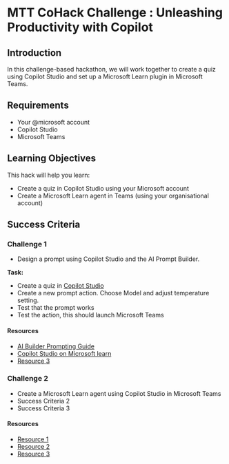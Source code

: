# MTT CoHack Challenge : Unleashing Productivity with Copilot

## Introduction

In this challenge-based hackathon, we will work together to create a quiz using Copilot Studio and set up a Microsoft Learn plugin in Microsoft Teams. 

## Requirements

- Your @microsoft account
- Copilot Studio
- Microsoft Teams

## Learning Objectives

This hack will help you learn:

- Create a quiz in Copilot Studio using your Microsoft account
- Create a Microsoft Learn agent in Teams (using your organisational account) 

## Success Criteria

### Challenge 1

- Design a prompt using Copilot Studio and the AI Prompt Builder.

**Task:**
* Create a quiz in [Copilot Studio](https://copilotstudio.microsoft.com "Copilot Studio")
* Create a new prompt action. Choose Model and adjust temperature setting. 
* Test that the prompt works
* Test the action, this should launch Microsoft Teams
#### Resources

- [AI Builder Prompting Guide](https://aka.ms/learn-ai-builder-prompting-guide)
- [Copilot Studio on Microsoft learn](https://learn.microsoft.com/en-us/microsoft-copilot-studio/fundamentals-what-is-copilot-studio)
- [Resource 3](https://learn.microsoft.com)

### Challenge 2

- Create a Microsoft Learn agent using Copilot Studio in Microsoft Teams
- Success Criteria 2
- Success Criteria 3

#### Resources

- [Resource 1](https://learn.microsoft.com)
- [Resource 2](https://learn.microsoft.com)
- [Resource 3](https://learn.microsoft.com)
